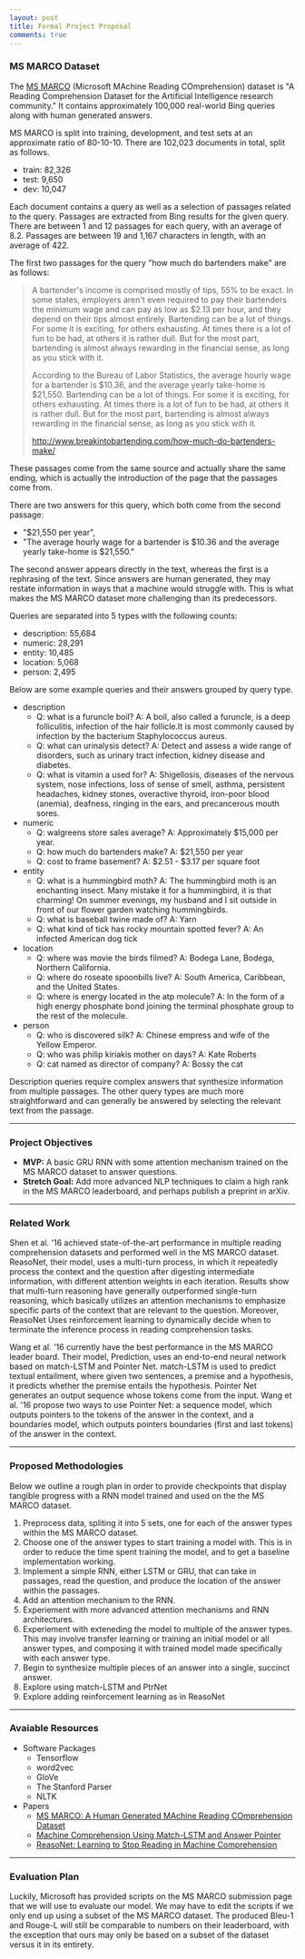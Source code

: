 ```yaml
---
layout: post
title: Formal Project Proposal
comments: true
---
```


### [](#header-3)MS MARCO Dataset

The [MS MARCO](http://www.msmarco.org/) (Microsoft MAchine Reading COmprehension) dataset is
"A Reading Comprehension Dataset for the Artificial Intelligence research community."
It contains approximately 100,000 real-world Bing queries along with human generated answers.

MS MARCO is split into training, development, and test sets at an approximate ratio of 80-10-10.
There are 102,023 documents in total, split as follows.
 - train: 82,326
 - test: 9,650
 - dev: 10,047

Each document contains a query as well as a selection of passages related to the query.
Passages are extracted from Bing results for the given query.
There are between 1 and 12 passages for each query, with an average of 8.2.
Passages are between 19 and 1,167 characters in length, with an average of 422.

The first two passages for the query "how much do bartenders make" are as follows:
> A bartender's income is comprised mostly of tips, 55% to be exact.
> In some states, employers aren't even required to pay their bartenders
> the minimum wage and can pay as low as $2.13 per hour, and they depend
> on their tips almost entirely. Bartending can be a lot of things.
> For some it is exciting, for others exhausting. At times there is a lot
> of fun to be had, at others it is rather dull. But for the most part,
> bartending is almost always rewarding in the financial sense,
> as long as you stick with it.
>
> According to the Bureau of Labor Statistics, the average hourly wage
> for a bartender is $10.36, and the average yearly take-home is $21,550.
> Bartending can be a lot of things. For some it is exciting, for others
> exhausting. At times there is a lot of fun to be had, at others it is
> rather dull. But for the most part, bartending is almost always rewarding
> in the financial sense, as long as you stick with it.
>
> http://www.breakintobartending.com/how-much-do-bartenders-make/

These passages come from the same source and actually share the same ending,
which is actually the introduction of the page that the passages come from.

There are two answers for this query, which both come from the second passage:
 - "$21,550 per year",
 - "The average hourly wage for a bartender is $10.36 and the average yearly take-home is $21,550."

The second answer appears directly in the text, whereas the first is a rephrasing of the text.
Since answers are human generated, they may restate information in ways that a machine would struggle with.
This is what makes the MS MARCO dataset more challenging than its predecessors.

Queries are separated into 5 types with the following counts:
 - description: 55,684
 - numeric: 28,291
 - entity: 10,485
 - location: 5,068
 - person: 2,495

Below are some example queries and their answers grouped by query type.
 - description
    - Q: what is a furuncle boil? A: A boil, also called a furuncle, is a deep folliculitis, infection of the hair follicle.It is most commonly caused by infection by the bacterium Staphylococcus aureus.
    - Q: what can urinalysis detect? A: Detect and assess a wide range of disorders, such as urinary tract infection, kidney disease and diabetes.
    - Q: what is vitamin a used for? A: Shigellosis, diseases of the nervous system, nose infections, loss of sense of smell, asthma, persistent headaches, kidney stones, overactive thyroid, iron-poor blood (anemia), deafness, ringing in the ears, and precancerous mouth sores.
 - numeric
    - Q: walgreens store sales average? A: Approximately $15,000 per year.
    - Q: how much do bartenders make? A: $21,550 per year
    - Q: cost to frame basement? A: $2.51 - $3.17 per square foot
 - entity
    - Q: what is a hummingbird moth? A: The hummingbird moth is an enchanting insect. Many mistake it for a hummingbird, it is that charming! On summer evenings, my husband and I sit outside in front of our flower garden watching hummingbirds.
    - Q: what is baseball twine made of? A: Yarn
    - Q: what kind of tick has rocky mountain spotted fever? A: An infected American dog tick
 - location
    - Q: where was movie the birds filmed? A: Bodega Lane, Bodega, Northern California.
    - Q: where do roseate spoonbills live? A: South America, Caribbean, and the United States.
    - Q: where is energy located in the atp molecule? A: In the form of a high energy phosphate bond joining the terminal phosphate group to the rest of the molecule.
 - person
    - Q: who is discovered silk? A: Chinese empress and wife of the Yellow Emperor.
    - Q: who was philip kiriakis mother on days? A: Kate Roberts
    - Q: cat named as director of company? A: Bossy the cat

Description queries require complex answers that synthesize information from multiple passages.
The other query types are much more straightforward and can generally be answered by selecting the
relevant text from the passage.

* * *

### [](#header-3)Project Objectives
- **MVP:** A basic GRU RNN with some attention mechanism trained on the MS MARCO dataset to answer questions.
- **Stretch Goal:** Add more advanced NLP techniques to claim a high rank in the MS MARCO leaderboard, and perhaps publish a preprint in arXiv.

* * *

### [](#header-3)Related Work

Shen et al. '16 achieved state-of-the-art performance in multiple reading comprehension datasets and performed well in the MS MARCO dataset. ReasoNet, their model, uses a multi-turn process, in which it repeatedly process the context and the question after digesting intermediate information, with different attention weights in each iteration. Results show that multi-turn reasoning have generally outperformed single-turn reasoning, which basically utilizes an attention mechanisms to emphasize specific parts of the context that are relevant to the question. Moreover, ReasoNet Uses reinforcement learning to dynamically decide when to terminate the inference process in reading comprehension tasks.

Wang et al. '16 currently have the best performance in the MS MARCO leader board. Their model, Prediction, uses an end-to-end neural network based on match-LSTM and Pointer Net. match-LSTM is used to predict textual entailment, where given two sentences, a premise and a hypothesis, it predicts whether the premise entails the hypothesis. Pointer Net generates an output sequence whose tokens come from the input. Wang et al. '16 propose two ways to use Pointer Net: a sequence model, which outputs pointers to the tokens of the answer in the context, and a boundaries model, which outputs pointers boundaries (first and last tokens) of the answer in the context.

* * *

### [](#header-3)Proposed Methodologies

Below we outline a rough plan in order to provide checkpoints that display tangible progress with a RNN model trained and used on the the MS MARCO dataset.

1.  Preprocess data, spliting it into 5 sets, one for each of the answer types within the MS MARCO dataset.
2.  Choose one of the answer types to start training a model with. This is in order to reduce the time spent training the model, and to get a baseline implementation working.
3.  Implement a simple RNN, either LSTM or GRU, that can take in passages, read the question, and produce the location of the answer within the passages.
4.  Add an attention mechanism to the RNN.
5.  Experiement with more advanced attention mechanisms and RNN architectures.
6.  Experiement with exteneding the model to multiple of the answer types. This may involve transfer learning or training an initial model or all answer types, and composing it with trained model made specifically with each answer type.
7.  Begin to synthesize multiple pieces of an answer into a single, succinct answer.
8.  Explore using match-LSTM and PtrNet
9.  Explore adding reinforcement learning as in ReasoNet

* * *

### [](#header-3)Avaiable Resources

*   Software Packages
    *   Tensorflow
    *   word2vec
    *   GloVe
    *   The Stanford Parser
    *   NLTK
*   Papers
    *   [MS MARCO: A Human Generated MAchine Reading COmprehension Dataset](https://arxiv.org/pdf/1611.09268v2.pdf)
    *   [Machine Comprehension Using Match-LSTM and Answer Pointer](https://arxiv.org/pdf/1608.07905.pdf)
    *   [ReasoNet: Learning to Stop Reading in Machine Comprehension](https://arxiv.org/pdf/1609.05284.pdf)

* * *

### [](#header-3)Evaluation Plan

Luckily, Microsoft has provided scripts on the MS MARCO submission page that we will use to evaluate our model. We may have to edit the scripts if we only end up using a subset of the MS MARCO dataset. The produced Bleu-1 and Rouge-L will still be comparable to numbers on their leaderboard, with the exception that ours may only be based on a subset of the dataset versus it in its entirety.
